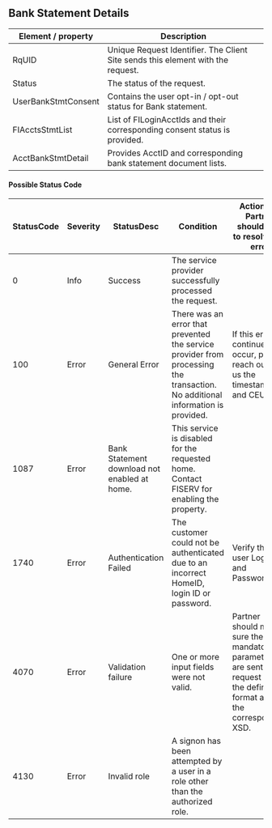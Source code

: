 ## Bank Statement Details

| Element / property | Description |
| --- | --- |
| RqUID | Unique Request Identifier. The Client Site sends this element with the request. |
| Status | The status of the request. |
| UserBankStmtConsent | Contains the user opt-in / opt-out status for Bank statement. |
| FIAcctsStmtList | List of FILoginAcctIds and their corresponding consent status is provided. |
| AcctBankStmtDetail | Provides AcctID and corresponding bank statement document lists. |

#### Possible Status Code

| StatusCode | Severity | StatusDesc | Condition | Action API Partner should take to resolve the error |
| --- | --- | --- | --- | --- |
| 0 | Info | Success | The service provider successfully processed the request. | | 
| 100 | Error | General Error | There was an error that prevented the service provider from processing the transaction. No additional information is provided. | If this error continues to occur, please reach out to us the timestamp and CEUserId. |
| 1087 | Error | Bank Statement download not enabled at home. | This service is disabled for the requested home. Contact FISERV for enabling the property. | |
| 1740 | Error | Authentication Failed | The customer could not be authenticated due to an incorrect HomeID, login ID or password. | Verify the user Login ID and Password. |
| 4070 | Error | Validation failure | One or more input fields were not valid. | Partner should make sure the mandatory parameters are sent in the request and in the defined format as in the corresponding XSD. |
| 4130 | Error | Invalid role | A signon has been attempted by a user in a role other than the authorized role. | |
